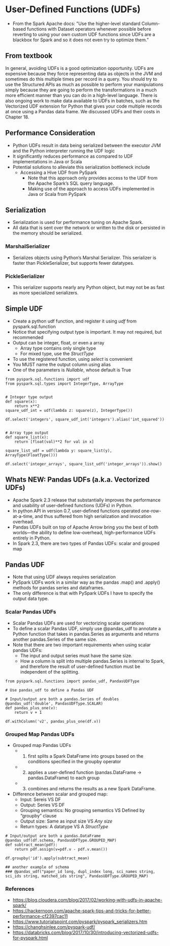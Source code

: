 # User-Defined Functions (UDFs)
- From the Spark Apache docs:
"Use the higher-level standard Column-based functions with Dataset operators whenever possible before reverting to using your own custom UDF functions since UDFs are a blackbox for Spark and so it does not even try to optimize them.”



## From textbook
In general, avoiding UDFs is a good optimization opportunity. UDFs are expensive because they force representing data as objects in the JVM and sometimes do this multiple times per record in a query. You should try to use the Structured APIs as much as possible to perform your manipulations simply because they are going to perform the transformations in a much more efficient manner than you can do in a high-level language. There is also ongoing work to make data available to UDFs in batches, such as the Vectorized UDF extension for Python that gives your code multiple records at once using a Pandas data frame. We discussed UDFs and their costs in Chapter 18.



## Performance Consideration
- Python UDFs result in data being serialized between the executor JVM and the Python interpreter running the UDF logic
- It significantly reduces performance as compared to UDF implementations in Java or Scala
- Potential solutions to alleviate this serialization bottleneck include
	- Accessing a Hive UDF from PySpark
		- Note that this approach only provides access to the UDF from the Apache Spark’s SQL query language.
		- Making use of the approach to access UDFs implemented in Java or Scala from PySpark




## Serialization
- Serialization is used for performance tuning on Apache Spark.
- All data that is sent over the network or written to the disk or persisted in the memory should be serialized. 

### MarshalSerializer
- Serializes objects using Python’s Marshal Serializer. This serializer is faster than PickleSerializer, but supports fewer datatypes.

### PickleSerializer
- This serializer supports nearly any Python object, but may not be as fast as more specialized serializers.


## Simple UDF

- Create a python udf function, and register it using *udf* from pyspark.sql.function
- Notice that specifying output type is important. It may not required, but recommended
- Output can be integer, float, or even a array
	- Array type contains only single type
	- For mixed type, use the *StructType*
- To use the registered function, using *select* is convenient
- You MUST name the output column using alias
- One of the parameters is *Nullable*, whose default is True
```
from pyspark.sql.functions import udf
from pyspark.sql.types import IntegerType, ArrayType


# Integer type output
def square(x):
    return x**2
square_udf_int = udf(lambda z: square(z), IntegerType())

df.select('integers', square_udf_int('integers').alias('int_squared'))


# Array type output
def square_list(x):
    return [float(val)**2 for val in x]

square_list_udf = udf(lambda y: square_list(y), ArrayType(FloatType()))

df.select('integer_arrays', square_list_udf('integer_arrays')).show()
```



## Whats NEW: Pandas UDFs (a.k.a. Vectorized UDFs)
- Apache Spark 2.3 release that substantially improves the performance and usability of user-defined functions (UDFs) in Python.
- In python API in version 0.7, user-defined functions operated one-row-at-a-time, and thus suffered from high serialization and invocation overhead.
- Pandas UDFs built on top of Apache Arrow bring you the best of both worlds—the ability to define low-overhead, high-performance UDFs entirely in Python.
- In Spark 2.3, there are two types of Pandas UDFs: scalar and grouped map


## Pandas UDF
- Note that using UDF always requires serialization
- PySpark UDFs work in a similar way as the pandas .map() and .apply() methods for pandas series and dataframes.
- The only difference is that with PySpark UDFs I have to specify the output data type.

### Scalar Pandas UDFs
- Scalar Pandas UDFs are used for vectorizing scalar operations
- To define a scalar Pandas UDF, simply use @pandas_udf to annotate a Python function that takes in pandas.Series as arguments and returns another pandas.Series of the same size.
- Note that there are two important requirements when using scalar pandas UDFs:
	- The input and output series must have the same size.
	- How a column is split into multiple pandas.Series is internal to Spark, and therefore the result of user-defined function must be independent of the splitting.

```
from pyspark.sql.functions import pandas_udf, PandasUDFType

# Use pandas_udf to define a Pandas UDF

# Input/output are both a pandas.Series of doubles
@pandas_udf('double', PandasUDFType.SCALAR)
def pandas_plus_one(v):
    return v + 1

df.withColumn('v2', pandas_plus_one(df.v))
```

### Grouped Map Pandas UDFs
- Grouped map Pandas UDFs
	- 1. first splits a Spark DataFrame into groups based on the conditions specified in the groupby operator
	- 2. applies a user-defined function (pandas.DataFrame -> pandas.DataFrame) to each group
	- 3. combines and returns the results as a new Spark DataFrame.
- Difference between scalar and grouped map:
	- Input: Sereis VS DF
	- Output: Series VS DF
	- Grouping semantics: No grouping semantics VS Defined by “groupby” clause
	- Output size: Same as input size VS *Any size*
	- Return types: A datatype VS A *StructType*
```
# Input/output are both a pandas.DataFrame
@pandas_udf(df.schema, PandasUDFType.GROUPED_MAP)
def subtract_mean(pdf):
    return pdf.assign(v=pdf.v - pdf.v.mean())

df.groupby('id').apply(subtract_mean)

## another example of schema
### @pandas_udf("paper_id long, dupl_index long, sci_names string, sci_ids string, matched_ids string", PandasUDFType.GROUPED_MAP)
```


### References
- https://blog.cloudera.com/blog/2017/02/working-with-udfs-in-apache-spark/
- https://hackernoon.com/apache-spark-tips-and-tricks-for-better-performance-cf2397cac11
- https://www.tutorialspoint.com/pyspark/pyspark_serializers.htm
- https://changhsinlee.com/pyspark-udf/
- https://databricks.com/blog/2017/10/30/introducing-vectorized-udfs-for-pyspark.html
